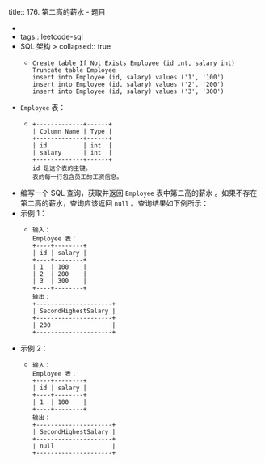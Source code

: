 title:: 176. 第二高的薪水 - 题目

-
- tags:: leetcode-sql
- SQL 架构 >
  collapsed:: true
	- ```mysql
	  Create table If Not Exists Employee (id int, salary int)
	  Truncate table Employee
	  insert into Employee (id, salary) values ('1', '100')
	  insert into Employee (id, salary) values ('2', '200')
	  insert into Employee (id, salary) values ('3', '300')
	  ```
- `Employee` 表：
	- ```
	  +-------------+------+
	  | Column Name | Type |
	  +-------------+------+
	  | id          | int  |
	  | salary      | int  |
	  +-------------+------+
	  id 是这个表的主键。
	  表的每一行包含员工的工资信息。
	  ```
- 编写一个 SQL 查询，获取并返回 `Employee` 表中第二高的薪水 。如果不存在第二高的薪水，查询应该返回 `null` 。查询结果如下例所示：
- 示例 1：
	- ```
	  输入：
	  Employee 表：
	  +----+--------+
	  | id | salary |
	  +----+--------+
	  | 1  | 100    |
	  | 2  | 200    |
	  | 3  | 300    |
	  +----+--------+
	  输出：
	  +---------------------+
	  | SecondHighestSalary |
	  +---------------------+
	  | 200                 |
	  +---------------------+
	  ```
- 示例 2：
	- ```
	  输入：
	  Employee 表：
	  +----+--------+
	  | id | salary |
	  +----+--------+
	  | 1  | 100    |
	  +----+--------+
	  输出：
	  +---------------------+
	  | SecondHighestSalary |
	  +---------------------+
	  | null                |
	  +---------------------+
	  ```